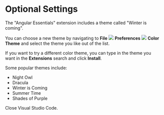 # Optional Settings

The "Angular Essentials" extension includes a theme called "Winter is coming".

You can choose a new theme by navigating to **File** ![](../../.gitbook/assets/arrow-right.svg) **Preferences** ![](../../.gitbook/assets/arrow-right.svg) **Color Theme** and select the theme you like out of the list.

If you want to try a different color theme, you can type in the theme you want in the **Extensions** search and click **Install**.

Some popular themes include:

* Night Owl
* Dracula
* Winter is Coming
* Summer Time
* Shades of Purple

Close Visual Studio Code.
